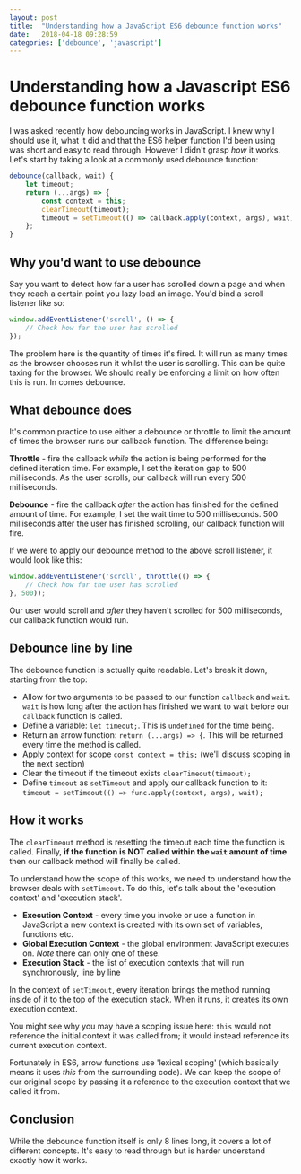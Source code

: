 ```yaml
---
layout: post
title:  "Understanding how a JavaScript ES6 debounce function works"
date:   2018-04-18 09:28:59
categories: ['debounce', 'javascript']
---
```


# Understanding how a Javascript ES6 debounce function works

I was asked recently how debouncing works in JavaScript. I knew why I should use it, what it did and that the ES6 helper function I'd been using was short and easy to read through. However I didn't grasp *how* it works. Let's start by taking a look at a commonly used debounce function:

```js
debounce(callback, wait) {
    let timeout;
    return (...args) => {
        const context = this;
        clearTimeout(timeout);
        timeout = setTimeout(() => callback.apply(context, args), wait);
    };
}
```

## Why you'd want to use debounce

Say you want to detect how far a user has scrolled down a page and when they reach a certain point you lazy load an image. You'd bind a scroll listener like so:

```js
window.addEventListener('scroll', () => {
	// Check how far the user has scrolled
});
```

The problem here is the quantity of times it's fired. It will run as many times as the browser chooses run it whilst the user is scrolling. This can be quite taxing for the browser. We should really be enforcing a limit on how often this is run. In comes debounce.

## What debounce does

It's common practice to use either a debounce or throttle to limit the amount of times the browser runs our callback function. The difference being:

**Throttle** - fire the callback *while* the action is being performed for the defined iteration time. For example, I set the iteration gap to 500 milliseconds. As the user scrolls, our callback will run every 500 milliseconds.

**Debounce** - fire the callback *after* the action has finished for the defined amount of time. For example, I set the wait time to 500 milliseconds. 500 milliseconds after the user has finished scrolling, our callback function will fire.

If we were to apply our debounce method to the above scroll listener, it would look like this:

```js
window.addEventListener('scroll', throttle(() => {
	// Check how far the user has scrolled
}, 500));
```

Our user would scroll and *after* they haven't scrolled for 500 milliseconds, our callback function would run.

## Debounce line by line

The debounce function is actually quite readable. Let's break it down, starting from the top:

* Allow for two arguments to be passed to our function `callback` and `wait`. `wait` is how long after the action has finished we want to wait before our `callback` function is called.
* Define a variable: `let timeout;`. This is `undefined` for the time being.
* Return an arrow function: `return (...args) => {`. This will be returned every time the method is called.
* Apply context for scope `const context = this;` (we'll discuss scoping in the next section)
* Clear the timeout if the timeout exists `clearTimeout(timeout);`
* Define `timeout` as `setTimeout` and apply our callback function to it: `timeout = setTimeout(() => func.apply(context, args), wait);`

## How it works

The `clearTimeout` method is resetting the timeout each time the function is called. Finally, **if the function is NOT called within the `wait` amount of time** then our callback method will finally be called.

To understand how the scope of this works, we need to understand how the browser deals with `setTimeout`. To do this, let's talk about the 'execution context' and 'execution stack'.

* **Execution Context** - every time you invoke or use a function in JavaScript a new context is created with its own set of variables, functions etc.
* **Global Execution Context** - the global environment JavaScript executes on. *Note* there can only one of these.
* **Execution Stack** - the list of execution contexts that will run synchronously, line by line

In the context of `setTimeout`, every iteration brings the method running inside of it to the top of the execution stack. When it runs, it creates its own execution context.

You might see why you may have a scoping issue here: `this` would not reference the initial context it was called from; it would instead reference its current execution context.

Fortunately in ES6, arrow functions use 'lexical scoping' (which basically means it uses *this* from the surrounding code). We can keep the scope of our original scope by passing it a reference to the execution context that we called it from.

## Conclusion

While the debounce function itself is only 8 lines long, it covers a lot of different concepts. It's easy to read through but is harder understand exactly how it works.

